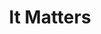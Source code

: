 ---
layout: piece
collection_: paintings
title: It Matters
id: it-matters
media: Acrylic
dimensions: 10" x 13"
description: Painted with popsicle sticks on board.
price: $100
create_date: 2015
---